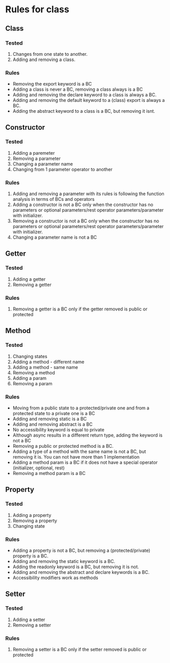 # Rules for class

## Class

### Tested

1. Changes from one state to another.
2. Adding and removing a class.

### Rules

- Removing the export keyword is a BC
- Adding a class is never a BC, removing a class always is a BC
- Adding and removing the declare keyword to a class is always a BC.
- Adding and removing the default keyword to a (class) export is always a BC.
- Adding the abstract keyword to a class is a BC, but removing it isnt.

## Constructor

### Tested

1. Adding a paremeter
2. Removing a parameter
3. Changing a parameter name
4. Changing from 1 parameter operator to another

### Rules

1. Adding and removing a parameter with its rules is following the function analysis in terms of BCs and operators
2. Adding a constructor is not a BC only when the constructor has no parameters or optional parameters/rest operator parameters/parameter with initializer.
3. Removing a constructor is not a BC only when the constructor has no parameters or optional parameters/rest operator parameters/parameter with initializer.
4. Changing a parameter name is not a BC

## Getter

### Tested

1. Adding a getter
2. Removing a getter

### Rules

1. Removing a getter is a BC only if the getter removed is public or protected

## Method

### Tested

1. Changing states
2. Adding a method - different name
3. Adding a method - same name
4. Removing a method
5. Adding a param
6. Removing a param

### Rules

- Moving from a public state to a protected/private one and from a protected state to a private one is a BC
- Adding and removing static is a BC
- Adding and removing abstract is a BC
- No accessibility keyword is equal to private
- Although async results in a different return type, adding the keyword is not a BC
- Removing a public or protected method is a BC.
- Adding a type of a method with the same name is not a BC, but removing it is. You can not have more than 1 implementation
- Adding a method param is a BC if it does not have a special operator (initializer, optional, rest)
- Removing a method param is a BC

## Property

### Tested

1. Adding a property
2. Removing a property
3. Changing state

### Rules

- Adding a property is not a BC, but removing a (protected/private) property is a BC.
- Adding and removing the static keyword is a BC.
- Adding the readonly keyword is a BC, but removing it is not.
- Adding and removing the abstract and declare keywords is a BC.
- Accessibility modifiers work as methods

## Setter

### Tested

1. Adding a setter
2. Removing a setter

### Rules

1. Removing a setter is a BC only if the setter removed is public or protected
